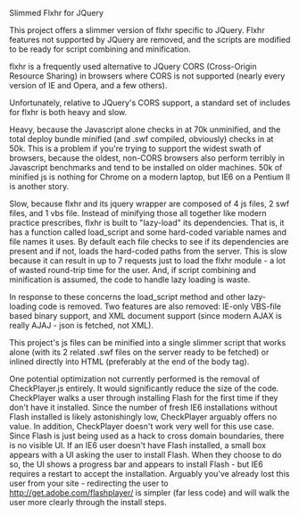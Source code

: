 Slimmed Flxhr for JQuery

This project offers a slimmer version of flxhr specific to JQuery. Flxhr features not supported by JQuery are removed, and the scripts are modified to be ready for script combining and minification.

flxhr is a frequently used alternative to JQuery CORS (Cross-Origin Resource Sharing) in browsers where CORS is not supported (nearly every version of IE and Opera, and a few others).

Unfortunately, relative to JQuery's CORS support, a standard set of includes for flxhr is both heavy and slow.

Heavy, because the Javascript alone checks in at 70k unminified, and the total deploy bundle minified (and .swf compiled, obviously) checks in at 50k. This is a problem if you're trying to support the widest swath of browsers, because the oldest, non-CORS browsers also perform terribly in Javascript benchmarks and tend to be installed on older machines. 50k of minified js is nothing for Chrome on a modern laptop, but IE6 on a Pentium II is another story.

Slow, because flxhr and its jquery wrapper are composed of 4 js files, 2 swf files, and 1 vbs file. Instead of minifying those all together like modern practice prescribes, flxhr is built to "lazy-load" its dependencies. That is, it has a function called load_script and some hard-coded variable names and file names it uses. By default each file checks to see if its dependencies are present and if not, loads the hard-coded paths from the server. This is slow because it can result in up to 7 requests just to load the flxhr module - a lot of wasted round-trip time for the user. And, if script combining and minification is assumed, the code to handle lazy loading is waste.

In response to these concerns the load_script method and other lazy-loading code is removed. Two features are also removed: IE-only VBS-file based binary support, and XML document support (since modern AJAX is really AJAJ - json is fetched, not XML).

This project's js files can be minified into a single slimmer script that works alone (with its 2 related .swf files on the server ready to be fetched) or inlined directly into HTML (preferably at the end of the body tag).

One potential optimization not currently performed is the removal of CheckPlayer.js entirely. It would significantly reduce the size of the code. CheckPlayer walks a user through installing Flash for the first time if they don't have it installed. Since the number of fresh IE6 installations without Flash installed is likely astonishingly low, CheckPlayer arguably offers no value. In addition, CheckPlayer doesn't work very well for this use case. Since Flash is just being used as a hack to cross domain boundaries, there is no visible UI. If an IE6 user doesn't have Flash installed, a small box appears with a UI asking the user to install Flash. When they choose to do so, the UI shows a progress bar and appears to install Flash - but IE6 requires a restart to accept the installation. Arguably you've already lost this user from your site - redirecting the user to http://get.adobe.com/flashplayer/ is simpler (far less code) and will walk the user more clearly through the install steps.


